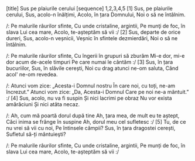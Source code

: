 [title] Sus pe plaiurile cerului
[sequence] 1,2,3,4,5
[1]
Sus, pe plaiurile cerului,
Sus, acolo-n înălțimi,
Acolo, în țara Domnului,
Noi o să ne întâlnim.

/: Pe malurile râurilor sfinte,
Cu unde cristaline, argintii,
Pe munţi de foc, în slava Lui cea mare,
Acolo, te-așteptăm să vii :/
[2]
Sus, departe de orice dureri,
Sus, acolo-n veșnicii,
Veșnic în sfintele dezmierdări,
Noi o să ne întâlnim.

/: Pe malurile râurilor sfinte,
Cu îngerii în grupuri să zburăm
Mi-e dor, mi-e dor acum de-acele timpuri
Pe care numai le cântăm :/
[3]
Sus, în țara bucuriilor,
Sus, în slăvile cerești,
Noi cu drag atunci ne-om saluta,
Când acol' ne-om revedea.

/: Atunci vom zice: „Acesta-i Domnul nostru
În care noi, cu toți, ne-am încrezut.”
Atunci vom zice: „Da, Acesta-i Domnul
Care pe noi ne-a mântuit.” :/
[4]
Sus, acolo, nu va fi suspin
Și nici lacrimi pe obraz
Nu vor exista amărăciuni
Și nici atâta necaz.

/: Ah, cum mă poartă dorul după tine
Ah, țara mea, de mult eu te aștept,
Căci inima se frânge în suspine
Ah, dorul meu cel sufletesc :/
[5]
Tu, de ce nu vrei să vii cu noi,
Pe întinsele câmpii?
Sus, în țara dragostei cerești,
Sufletul să-ți mântuieşti?

/: Pe malurile râurilor sfinte,
Cu unde cristaline, argintii,
Pe munți de foc, în slava Lui cea mare,
Acolo, te-așteptăm să vii :/

